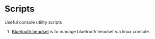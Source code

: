 # Scripts

Useful console utility scripts

1. [Bluetooth headset](./bluetoothHeadset) is to manage bluetooth headset via linux console.
